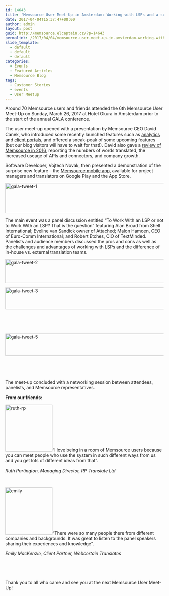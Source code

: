 ```yaml
---
id: 14643
title: 'Memsource User Meet-Up in Amsterdam: Working with LSPs and a surprise mobile app'
date: 2017-04-04T15:37:47+00:00
author: admin
layout: post
guid: http://memsource.elcaptain.cz/?p=14643
permalink: /2017/04/04/memsource-user-meet-up-in-amsterdam-working-with-lsps-and-a-surprise-mobile-app/
slide_template:
  - default
  - default
  - default
categories:
  - Events
  - Featured Articles
  - Memsource Blog
tags:
  - Customer Stories
  - events
  - User Meetup
---
```

Around 70 Memsource users and friends attended the 6th Memsource User Meet-Up on Sunday, March 26, 2017 at Hotel Okura in Amsterdam prior to the start of the annual GALA conference.<!--more-->

The user meet-up opened with a presentation by Memsource CEO David Canek, who introduced some recently launched features such as <a href="http://www.memsource.com/blog/2017/02/27/new-homepage-analytics-dashboards-to-track-localization/" target="_blank">analytics</a> and <a href="http://www.memsource.com/blog/2017/03/16/client-portals-a-new-customer-focused-solution/" target="_blank">client portals</a>, and offered a sneak-peak of some upcoming features (but our blog visitors will have to wait for that!). David also gave a <a href="http://www.memsource.com/blog/2017/01/31/memsource-in-2016-and-my-new-years-resolution/" target="_blank">review of Memsource in 2016</a>, reporting the numbers of words translated, the increased useage of APIs and connectors, and company growth.

Software Developer, Vojtech Novak, then presented a demonstration of the surprise new feature &#8211; the <a href="http://www.memsource.com/blog/2017/03/27/announcing-the-memsource-mobile-app/" target="_blank">Memsource mobile app</a>, available for project managers and translators on Google Play and the App Store.

<a href="https://twitter.com/robertetches" target="_blank"><img class="size-full wp-image-14796 alignnone" src="http://www.memsource.com/wp-content/uploads/2017/04/GALA-Tweet-1.png" alt="gala-tweet-1" width="582" height="95" data-id="14796" /></a>

The main event was a panel discussion entitled “To Work With an LSP or not to Work With an LSP? That is the question” featuring Alan Broad from Shell International; Eveline van Sandick owner of Attached; Malon Hamoen, CEO of Euro-Comm International; and Robert Etches, CIO of TextMinded. Panelists and audience members discussed the pros and cons as well as the challenges and advantages of working with LSPs and the difference of in-house vs. external translation teams.

<a href="https://twitter.com/viluminhondo" target="_blank"><img class="size-full wp-image-14797 alignnone" src="http://www.memsource.com/wp-content/uploads/2017/04/GALA-Tweet-2.png" alt="gala-tweet-2" width="575" height="75" data-id="14797" /></a>

<a href="https://twitter.com/carolinakuhnema" target="_blank"><img class="alignleft size-full wp-image-14798" src="http://www.memsource.com/wp-content/uploads/2017/04/GALA-Tweet-3.png" alt="gala-tweet-3" width="577" height="70" data-id="14798" /></a>

&nbsp;

&nbsp;

<a href="https://twitter.com/britta_aagaard" target="_blank"><img class="alignleft size-full wp-image-14799" src="http://www.memsource.com/wp-content/uploads/2017/04/GALA-Tweet-5.png" alt="gala-tweet-5" width="584" height="71" data-id="14799" /></a>

&nbsp;

&nbsp;

The meet-up concluded with a networking session between attendees, panelists, and Memsource representatives.

**From our friends:**

[<img class="alignleft size-thumbnail wp-image-14716" src="http://www.memsource.com/wp-content/uploads/2017/04/Ruth-RP-150x150.png" alt="ruth-rp" width="150" height="150" data-id="14716" />](http://www.memsource.com/wp-content/uploads/2017/04/Ruth-RP.png)“I love being in a room of Memsource users because you can meet people who use the system in such different ways from us and you get lots of different ideas from that”.
  
_Ruth Partington, Managing Director, RP Translate Ltd_

&nbsp;

[<img class="size-thumbnail wp-image-14722 alignright" src="http://www.memsource.com/wp-content/uploads/2017/04/Emily-150x150.png" alt="emily" width="150" height="150" data-id="14722" />](http://www.memsource.com/wp-content/uploads/2017/04/Emily.png)“There were so many people there from different companies and backgrounds. It was great to listen to the panel speakers sharing their experiences and knowledge”.
  
_Emily MacKenzie, Client Partner, Webcertain Translates_

&nbsp;

&nbsp;

Thank you to all who came and see you at the next Memsource User Meet-Up!

&nbsp;

&nbsp;